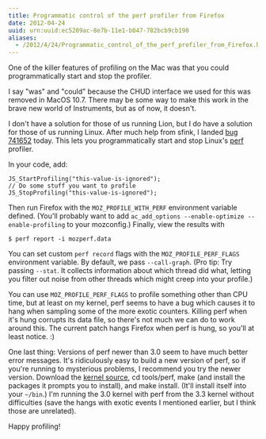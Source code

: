 ```yaml
---
title: Programmatic control of the perf profiler from Firefox
date: 2012-04-24
uuid: urn:uuid:ec5209ac-8e7b-11e1-b047-782bcb9cb190
aliases:
  - /2012/4/24/Programmatic_control_of_the_perf_profiler_from_Firefox.html
---
```


One of the killer features of profiling on the Mac was that you could programmatically start and stop the profiler.

I say "was" and "could" because the CHUD interface we used for this was removed in MacOS 10.7.  There may be some way to make this work in the brave new world of Instruments, but as of now, it doesn't.

I don't have a solution for those of us running Lion, but I do have a solution for those of us running Linux.  After much help from sfink, I landed [bug 741652][] today.  This lets you programmatically start and stop Linux's [perf][] profiler.

In your code, add:

    JS_StartProfiling("this-value-is-ignored");
    // Do some stuff you want to profile
    JS_StopProfiling("this-value-is-ignored");

Then run Firefox with the `MOZ_PROFILE_WITH_PERF` environment variable defined.  (You'll probably want to add `ac_add_options --enable-optimize --enable-profiling` to your mozconfig.)  Finally, view the results with

    $ perf report -i mozperf.data

You can set custom `perf record` flags with the `MOZ_PROFILE_PERF_FLAGS` environment variable.  By default, we pass `--call-graph`.  (Pro tip: Try passing `--stat`.  It collects information about which thread did what, letting you filter out noise from other threads which might creep into your profile.)

You can use `MOZ_PROFILE_PERF_FLAGS` to profile something other than CPU time, but at least on my kernel, perf seems to have a bug which causes it to hang when sampling some of the more exotic counters.  Killing perf when it's hung corrupts its data file, so there's not much we can do to work around this.  The current patch hangs Firefox when perf is hung, so you'll at least notice.  :)

One last thing: Versions of perf newer than 3.0 seem to have much better error messages.  It's ridiculously easy to build a new version of perf, so if you're running to mysterious problems, I recommend you try the newer version.  Download the [kernel source][], cd tools/perf, make (and install the packages it prompts you to install), and make install.  (It'll install itself into your `~/bin`.)  I'm running the 3.0 kernel with perf from the 3.3 kernel without difficulties (save the hangs with exotic events I mentioned earlier, but I think those are unrelated).

Happy profiling!

[bug 741652]: https://bugzilla.mozilla.org/show_bug.cgi?id=741652
[perf]: https://perf.wiki.kernel.org/
[kernel source]: http://kernel.org/
